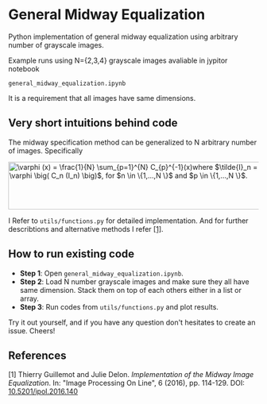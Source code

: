# General Midway Equalization #

Python implementation of general midway equalization using arbitrary number of grayscale images.

Example runs using N={2,3,4} grayscale images avaliable in jypitor notebook

`general_midway_equalization.ipynb`

It is a requirement that all images have same dimensions.

## Very short intuitions behind code ##




The midway specification method can be generalized to N arbitrary number of images. Specifically

<img src="http://www.sciweavers.org/tex2img.php?eq=%5Cvarphi%20%28x%29%20%3D%20%5Cfrac%7B1%7D%7BN%7D%20%5Csum_%7Bp%3D1%7D%5E%7BN%7D%20C_%7Bp%7D%5E%7B-1%7D%28x%29%0A%0Awhere%20%24%5Ctilde%7BI%7D_n%20%3D%20%5Cvarphi%20%5Cbig%28%20C_n%20%28I_n%29%20%5Cbig%29%24%2C%20for%20%24n%20%5Cin%20%5C%7B1%2C...%2CN%20%5C%7D%24%20and%20%24p%20%5Cin%20%5C%7B1%2C...%2CN%20%5C%7D%24.&bc=White&fc=Black&im=jpg&fs=12&ff=arev&edit=0" align="center" border="0" alt="\varphi (x) = \frac{1}{N} \sum_{p=1}^{N} C_{p}^{-1}(x)where $\tilde{I}_n = \varphi \big( C_n (I_n) \big)$, for $n \in \{1,...,N \}$ and $p \in \{1,...,N \}$." width="518" height="96" />

I Refer to `utils/functions.py` for detailed implementation. And for further describtions and alternative methods I refer [[1]](#1).

## How to run existing code ##

* __Step 1__: Open `general_midway_equalization.ipynb`.
* __Step 2__: Load N number grayscale images and make sure they all have same dimension. Stack them on top of each others either in a list or array.
* __Step 3__: Run codes from `utils/functions.py` and plot results.

Try it out yourself, and if you have any question don't hesitates to create an issue. Cheers!


## References ##

<a id="1">[1]</a> 
Thierry Guillemot and Julie Delon. _Implementation of the Midway Image Equalization_. In: "Image Processing On Line", 6 (2016), pp. 114-129. DOI: [10.5201/ipol.2016.140](http://www.ipol.im/pub/art/2016/140/?utm_source=doi "Named link title")
